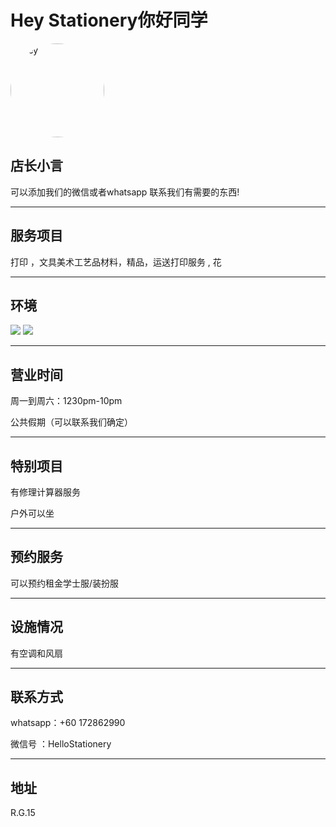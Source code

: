 ﻿# Hey Stationery你好同学

<img src="https://img.xmummap.com/G_heystationery_logo.webp" 
     width="150" 
     height="150" 
     alt="Hey" 
     style="border-radius: 75px;">

## 店长小言

可以添加我们的微信或者whatsapp 联系我们有需要的东西!

---

## 服务项目

打印 ，文具美术工艺品材料，精品，运送打印服务 , 花

---

## 环境

<div class="image-slide">
<img src="https://img.xmummap.com/G_heystationery_surd2.webp" />
<img src="https://img.xmummap.com/G_heystationery_surd1.webp" />
</div>

---

## 营业时间

周一到周六：1230pm-10pm

公共假期（可以联系我们确定）

---

## 特别项目

有修理计算器服务

户外可以坐

---

## 预约服务

可以预约租金学士服/装扮服

---

## 设施情况

有空调和风扇

---

## 联系方式

whatsapp：+60 172862990

微信号 ：HelloStationery

---

## 地址

R.G.15
